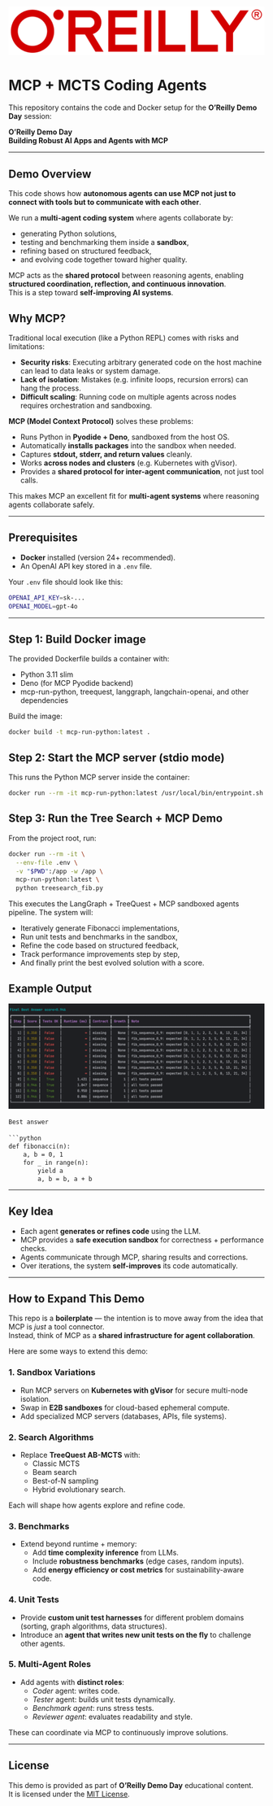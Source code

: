 ![OReilly_logo_rgb.png](resources%2FOReilly_logo_rgb.png) 

# MCP + MCTS Coding Agents

This repository contains the code and Docker setup for the **O’Reilly Demo Day** session:

**O’Reilly Demo Day**   
**Building Robust AI Apps and Agents with MCP**

---

## Demo Overview

This code shows how **autonomous agents can use MCP not just to connect with tools but to communicate with each other**.  

We run a **multi-agent coding system** where agents collaborate by:

- generating Python solutions,  
- testing and benchmarking them inside a **sandbox**,  
- refining based on structured feedback,  
- and evolving code together toward higher quality.  

MCP acts as the **shared protocol** between reasoning agents, enabling **structured coordination, reflection, and continuous innovation**.  
This is a step toward **self-improving AI systems**.


## Why MCP?

Traditional local execution (like a Python REPL) comes with risks and limitations:

- **Security risks**: Executing arbitrary generated code on the host machine can lead to data leaks or system damage.  
- **Lack of isolation**: Mistakes (e.g. infinite loops, recursion errors) can hang the process.  
- **Difficult scaling**: Running code on multiple agents across nodes requires orchestration and sandboxing.  

**MCP (Model Context Protocol)** solves these problems:

- Runs Python in **Pyodide + Deno**, sandboxed from the host OS.  
- Automatically **installs packages** into the sandbox when needed.  
- Captures **stdout, stderr, and return values** cleanly.  
- Works **across nodes and clusters** (e.g. Kubernetes with gVisor).  
- Provides a **shared protocol for inter-agent communication**, not just tool calls.  

This makes MCP an excellent fit for **multi-agent systems** where reasoning agents collaborate safely.

---



## Prerequisites

- **Docker** installed (version 24+ recommended).
- An OpenAI API key stored in a `.env` file.

Your `.env` file should look like this:

```bash
OPENAI_API_KEY=sk-...
OPENAI_MODEL=gpt-4o
```

---

## Step 1: Build Docker image

The provided Dockerfile builds a container with:
- Python 3.11 slim
- Deno (for MCP Pyodide backend)
- mcp-run-python, treequest, langgraph, langchain-openai, and other dependencies

Build the image:

```bash
docker build -t mcp-run-python:latest .

```

## Step 2: Start the MCP server (stdio mode)

This runs the Python MCP server inside the container:

```bash
docker run --rm -it mcp-run-python:latest /usr/local/bin/entrypoint.sh stdio

```

## Step 3: Run the Tree Search + MCP Demo

From the project root, run:

```bash
docker run --rm -it \
  --env-file .env \
  -v "$PWD":/app -w /app \
  mcp-run-python:latest \
  python treesearch_fib.py

```

This executes the LangGraph + TreeQuest + MCP sandboxed agents pipeline.
The system will:

- Iteratively generate Fibonacci implementations,
- Run unit tests and benchmarks in the sandbox,
- Refine the code based on structured feedback,
- Track performance improvements step by step,
- And finally print the best evolved solution with a score.

## Example Output

![exmaple_output.png](resources%2Fexmaple_output.png)


```plaintext
Best answer

```python
def fibonacci(n):
    a, b = 0, 1
    for _ in range(n):
        yield a
        a, b = b, a + b
```


---

## Key Idea

- Each agent **generates or refines code** using the LLM.  
- MCP provides a **safe execution sandbox** for correctness + performance checks.  
- Agents communicate through MCP, sharing results and corrections.  
- Over iterations, the system **self-improves** its code automatically.  

---

## How to Expand This Demo

This repo is a **boilerplate** — the intention is to move away from the idea that MCP is *just* a tool connector.  
Instead, think of MCP as a **shared infrastructure for agent collaboration**.

Here are some ways to extend this demo:

### 1. Sandbox Variations
- Run MCP servers on **Kubernetes with gVisor** for secure multi-node isolation.  
- Swap in **E2B sandboxes** for cloud-based ephemeral compute.  
- Add specialized MCP servers (databases, APIs, file systems).

### 2. Search Algorithms
- Replace **TreeQuest AB-MCTS** with:
  - Classic MCTS  
  - Beam search  
  - Best-of-N sampling  
  - Hybrid evolutionary search.  

Each will shape how agents explore and refine code.

### 3. Benchmarks
- Extend beyond runtime + memory:
  - Add **time complexity inference** from LLMs.  
  - Include **robustness benchmarks** (edge cases, random inputs).  
  - Add **energy efficiency or cost metrics** for sustainability-aware code.  

### 4. Unit Tests
- Provide **custom unit test harnesses** for different problem domains (sorting, graph algorithms, data structures).  
- Introduce an **agent that writes new unit tests on the fly** to challenge other agents.  

### 5. Multi-Agent Roles
- Add agents with **distinct roles**:
  - *Coder* agent: writes code.  
  - *Tester* agent: builds unit tests dynamically.  
  - *Benchmark agent*: runs stress tests.  
  - *Reviewer agent*: evaluates readability and style.  

These can coordinate via MCP to continuously improve solutions.

---

## License

This demo is provided as part of **O’Reilly Demo Day** educational content.  
It is licensed under the [MIT License](LICENSE).

